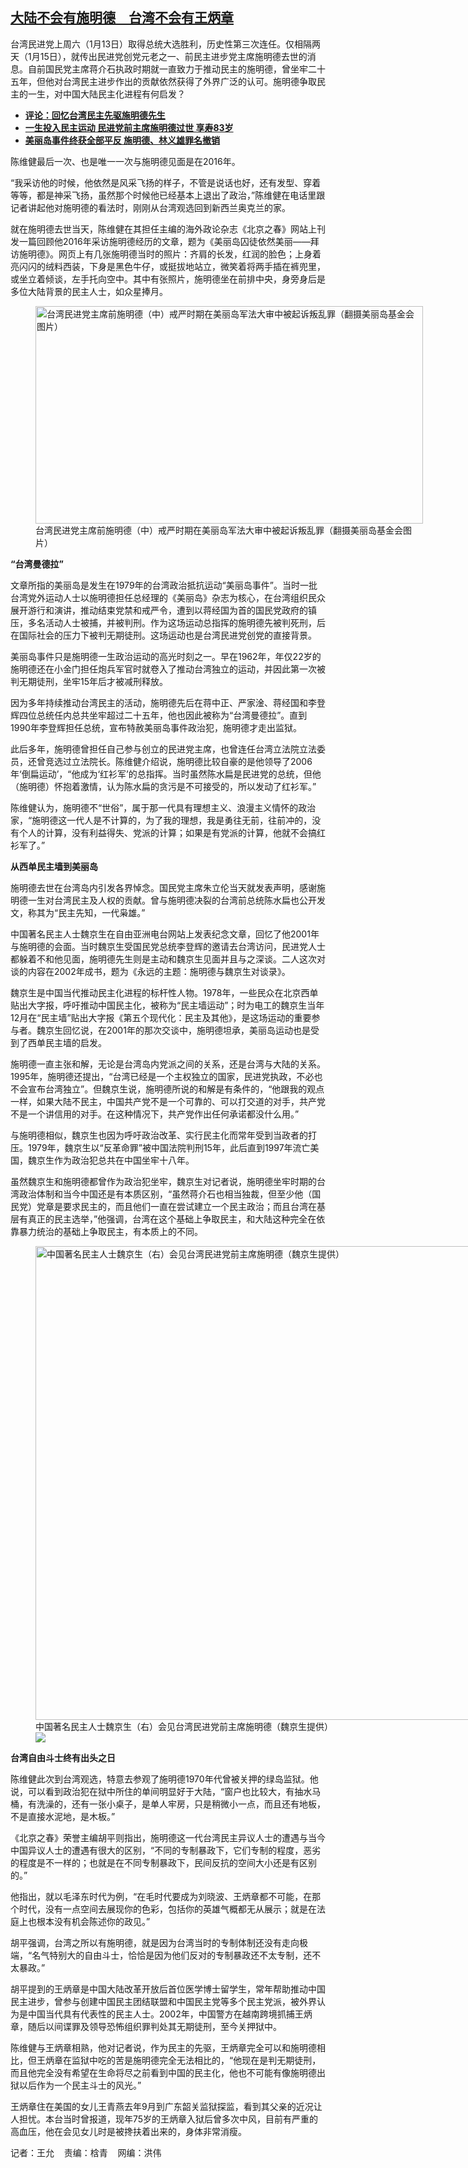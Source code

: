 <!--1705609740000-->
[大陆不会有施明德　台湾不会有王炳章](https://www.rfa.org/mandarin/yataibaodao/gangtai/wy-01162024112353.html)
------

<p>台湾民进党上周六（1月13日）取得总统大选胜利，历史性第三次连任。仅相隔两天（1月15日），就传出民进党创党元老之一、前民主进步党主席施明德去世的消息。自前国民党主席蒋介石执政时期就一直致力于推动民主的施明德，曾坐牢二十五年，但他对台湾民主进步作出的贡献依然获得了外界广泛的认可。施明德争取民主的一生，对中国大陆民主化进程有何启发？</p><ul><li><a href="https://www.rfa.org/mandarin/pinglun/weijingsheng/wjs-01152024203653.html"><strong>评论：回忆台湾民主先驱施明德先生</strong></a></li><li><strong><a href="https://www.rfa.org/mandarin/Xinwen/st-01142024205452.html">一生投入民主运动 民进党前主席施明德过世 享寿83岁</a></strong></li><li><strong><a href="https://www.rfa.org/mandarin/Xinwen/9-05232022164645.html">美丽岛事件终获全部平反 施明德、林义雄罪名撤销</a></strong></li></ul><p><span style="font-weight: 400;">陈维健最后一次、也是唯一一次与施明德见面是在2016年。</span></p><p><span style="font-weight: 400;">“我采访他的时候，他依然是风采飞扬的样子，不管是说话也好，还有发型、穿着等等，都是神采飞扬，虽然那个时候他已经基本上退出了政治，”陈维健在电话里跟记者讲起他对施明德的看法时，刚刚从台湾观选回到新西兰奥克兰的家。</span></p><p><span style="font-weight: 400;">就在施明德去世当天，陈维健在其担任主编的海外政论杂志《北京之春》网站上刊发一篇回顾他2016年采访施明德经历的文章，题为《美丽岛囚徒依然美丽——拜访施明德》。网页上有几张施明德当时的照片：齐肩的长发，红润的脸色；上身着亮闪闪的绒料西装，下身是黑色牛仔，或挺拔地站立，微笑着将两手插在裤兜里，或坐立着倾谈，左手托向空中。其中有张照片，施明德坐在前排中央，身旁身后是多位大陆背景的民主人士，如众星捧月。</span></p><p><span style="font-weight: 400;"><figure class="image-richtext image-inline captioned" style="width:620px;"><img alt="台湾民进党主席前施明德（中）戒严时期在美丽岛军法大审中被起诉叛乱罪（翻摄美丽岛基金会图片）" height="348" src="https://www.rfa.org/mandarin/yataibaodao/gangtai/wy-01162024112353.html/wy1.jpg/@@images/9fc0c4ac-aea0-427a-923c-47d0f4ab4ed7.png" title="wy1.jpg" width="620"/><figcaption class="image-caption">台湾民进党主席前施明德（中）戒严时期在美丽岛军法大审中被起诉叛乱罪（翻摄美丽岛基金会图片）</figcaption><small></small></figure></span></p><p><b>“台湾曼德拉”</b></p><p><span style="font-weight: 400;">文章所指的美丽岛是发生在1979年的台湾政治抵抗运动“美丽岛事件”。当时一批台湾党外运动人士以施明德担任总经理的《美丽岛》杂志为核心，在台湾组织民众展开游行和演讲，推动结束党禁和戒严令，遭到以蒋经国为首的国民党政府的镇压，多名活动人士被捕，并被判刑。作为这场运动总指挥的施明德先被判死刑，后在国际社会的压力下被判无期徒刑。这场运动也是台湾民进党创党的直接背景。</span></p><p><span style="font-weight: 400;">美丽岛事件只是施明德一生政治运动的高光时刻之一。早在1962年，年仅22岁的施明德还在小金门担任炮兵军官时就卷入了推动台湾独立的运动，并因此第一次被判无期徒刑，坐牢15年后才被减刑释放。</span></p><p><span style="font-weight: 400;">因为多年持续推动台湾民主的活动，施明德先后在蒋中正、严家淦、蒋经国和李登辉四位总统任内总共坐牢超过二十五年，他也因此被称为“台湾曼德拉”。直到1990年李登辉担任总统，宣布特赦美丽岛事件政治犯，施明德才走出监狱。</span></p><p><span style="font-weight: 400;">此后多年，施明德曾担任自己参与创立的民进党主席，也曾连任台湾立法院立法委员，还曾竞选过立法院长。陈维健介绍说，施明德比较自豪的是他领导了2006年‘倒扁运动’，“他成为‘红衫军’的总指挥。当时虽然陈水扁是民进党的总统，但他（施明德）怀抱着激情，认为陈水扁的贪污是不可接受的，所以发动了红衫军。”</span></p><p><span style="font-weight: 400;">陈维健认为，施明德不“世俗”，属于那一代具有理想主义、浪漫主义情怀的政治家，“施明德这一代人是不计算的，为了我的理想，我是勇往无前，往前冲的，没有个人的计算，没有利益得失、党派的计算；如果是有党派的计算，他就不会搞红衫军了。”</span></p><p><b>从西单民主墙到美丽岛</b></p><p><span style="font-weight: 400;">施明德去世在台湾岛内引发各界悼念。国民党主席朱立伦当天就发表声明，感谢施明德一生对台湾民主及人权的贡献。曾与施明德决裂的台湾前总统陈水扁也公开发文，称其为“民主先知，一代枭雄。”</span></p><p><span style="font-weight: 400;">中国著名民主人士魏京生在自由亚洲电台网站上发表纪念文章，回忆了他2001年与施明德的会面。当时魏京生受国民党总统李登辉的邀请去台湾访问，民进党人士都躲着不和他见面，施明德先生则是主动和魏京生见面并且与之深谈。二人这次对谈的内容在2002年成书，题为《永远的主题：施明德与魏京生对谈录》。</span></p><p><span style="font-weight: 400;">魏京生是中国当代推动民主化进程的标杆性人物。1978年，一些民众在北京西单贴出大字报，呼吁推动中国民主化，被称为“民主墙运动”；时为电工的魏京生当年12月在“民主墙”贴出大字报《第五个现代化：民主及其他》，是这场运动的重要参与者。魏京生回忆说，在2001年的那次交谈中，施明德坦承，美丽岛运动也是受到了西单民主墙的启发。</span></p><p><span style="font-weight: 400;">施明德一直主张和解，无论是台湾岛内党派之间的关系，还是台湾与大陆的关系。1995年，施明德还提出，“台湾已经是一个主权独立的国家，民进党执政，不必也不会宣布台湾独立”。但魏京生说，施明德所说的和解是有条件的，“他跟我的观点一样，如果大陆不民主，中国共产党不是一个可靠的、可以打交道的对手，共产党不是一个讲信用的对手。在这种情况下，共产党作出任何承诺都没什么用。”</span></p><p><span style="font-weight: 400;">与施明德相似，魏京生也因为呼吁政治改革、实行民主化而常年受到当政者的打压。1979年，魏京生以“反革命罪”被中国法院判刑15年，此后直到1997年流亡美国，魏京生作为政治犯总共在中国坐牢十八年。</span></p><p><span style="font-weight: 400;">虽然魏京生和施明德都曾作为政治犯坐牢，魏京生对记者说，施明德坐牢时期的台湾政治体制和当今中国还是有本质区别，“虽然蒋介石也相当独裁，但至少他（国民党）党章是要求民主的，而且他们一直在尝试建立一个民主政治；而且台湾在基层有真正的民主选举，”他强调，台湾在这个基础上争取民主，和大陆这种完全在依靠暴力统治的基础上争取民主，有本质上的不同。</span></p><p><span style="font-weight: 400;"><figure class="image-richtext image-inline captioned" style="width:1032px;"><img alt="中国著名民主人士魏京生（右）会见台湾民进党前主席施明德（魏京生提供）" height="758" src="https://www.rfa.org/mandarin/yataibaodao/gangtai/wy-01162024112353.html/wy2.jpg/@@images/4a130bcd-3d67-46c8-85df-02965d0b3e9a.jpeg" title="wy2.jpg" width="1032"/><figcaption class="image-caption">中国著名民主人士魏京生（右）会见台湾民进党前主席施明德（魏京生提供）</figcaption><small></small><div id="zoomattribute"><a data-caption="中国著名民主人士魏京生（右）会见台湾民进党前主席施明德（魏京生提供）" data-fancybox="" href="https://www.rfa.org/mandarin/yataibaodao/gangtai/wy-01162024112353.html/wy2.jpg" id="single_image" title="中国著名民主人士魏京生（右）会见台湾民进党前主席施明德（魏京生提供）"><img src="/++plone++rfa-resources/img/icon-zoom.png"/></a></div></figure></span></p><p><b>台湾自由斗士终有出头之日 </b></p><p><span style="font-weight: 400;">陈维健此次到台湾观选，特意去参观了施明德1970年代曾被关押的绿岛监狱。他说，可以看到政治犯在狱中所住的单间明显好于大陆，“窗户也比较大，有抽水马桶，有洗澡的，还有一张小桌子，是单人牢房，只是稍微小一点，而且还有地板，不是直接水泥地，是木板。”</span></p><p><span style="font-weight: 400;">《北京之春》荣誉主编胡平则指出，施明德这一代台湾民主异议人士的遭遇与当今中国异议人士的遭遇有很大的区别，“不同的专制暴政下，它们专制的程度，恶劣的程度是不一样的；也就是在不同专制暴政下，民间反抗的空间大小还是有区别的。”</span></p><p><span style="font-weight: 400;">他指出，就以毛泽东时代为例，“在毛时代要成为刘晓波、王炳章都不可能，在那个时代，没有一点空间去展现你的色彩，包括你的英雄气概都无从展示；就是在法庭上也根本没有机会陈述你的政见。”</span></p><p><span style="font-weight: 400;">胡平强调，台湾之所以有施明德，就是因为台湾当时的专制体制还没有走向极端，“名气特别大的自由斗士，恰恰是因为他们反对的专制暴政还不太专制，还不太暴政。”</span></p><p><span style="font-weight: 400;">胡平提到的王炳章是中国大陆改革开放后首位医学博士留学生，常年帮助推动中国民主进步，曾参与创建中国民主团结联盟和中国民主党等多个民主党派，被外界认为是中国当代具有代表性的民主人士。2002年，中国警方在越南跨境抓捕王炳章，随后以间谍罪及领导恐怖组织罪判处其无期徒刑，至今关押狱中。</span></p><p><span style="font-weight: 400;">陈维健与王炳章相熟，他对记者说，作为民主的先驱，王炳章完全可以和施明德相比，但王炳章在监狱中吃的苦是施明德完全无法相比的，“他现在是判无期徒刑，而且他完全没有希望在生命将尽之前看到中国的民主化，他也不可能有像施明德出狱以后作为一个民主斗士的风光。”</span></p><p><span style="font-weight: 400;">王炳章住在美国的女儿王青燕去年9月到广东韶关监狱探监，看到其父亲的近况让人担忧。本台当时曾报道，现年75岁的王炳章入狱后曾多次中风，目前有严重的高血压，他在会见女儿时是被搀扶着出来的，身体非常消瘦。</span></p><p><span style="font-weight: 400;">记者：王允    责编：梒青    网编：洪伟</span></p>
